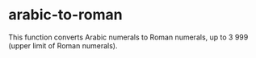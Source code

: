 # arabic-to-roman
This function converts Arabic numerals to Roman numerals, up to 3 999 (upper limit of Roman numerals).
